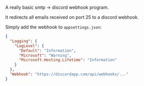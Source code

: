 A really basic smtp -> discord webhook program.

It redirects all emails received on port 25 to a discord webhook.

Simply add the webhook to `appsettings.json`:

```json
{
  "Logging": {
    "LogLevel": {
      "Default": "Information",
      "Microsoft": "Warning",
      "Microsoft.Hosting.Lifetime": "Information"
    }
  },
  "Webhook": "https://discordapp.com/api/webhooks/..."
}
```
